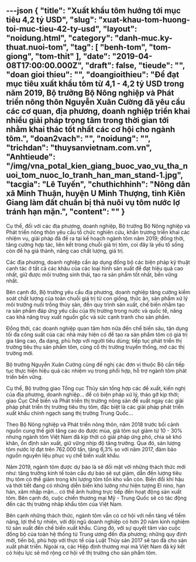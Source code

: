 ---json
{
    "title": "Xuất khẩu tôm hướng tới mục tiêu 4,2 tỷ USD",
    "slug": "xuat-khau-tom-huong-toi-muc-tieu-42-ty-usd",
    "layout": "noidung.html",
    "category": "danh-muc.ky-thuat.nuoi-tom",
    "tag": [
        "benh-tom",
        "tom-giong",
        "tom-thit"
    ],
    "date": "2019-04-08T17:00:00.000Z",
    "draft": false,
    "tieude": "",
    "doan gioi thieu": "",
    "doangioithieu": "Để đạt mục tiêu xuất khẩu tôm từ 4,1 - 4,2 tỷ USD trong năm 2019, Bộ trưởng Bộ Nông nghiệp và Phát triển nông thôn Nguyễn Xuân Cường đã yêu cầu các cơ quan, địa phương, doanh nghiệp triển khai nhiều giải pháp trọng tâm trong thời gian tới nhằm khai thác tốt nhất các cơ hội cho ngành tôm.",
    "doan2vach": "",
    "noidung": "",
    "trichdan": "thuysanvietnam.com.vn",
    "Anhtieude": "/img/vna_potal_kien_giang_buoc_vao_vu_tha_nuoi_tom_nuoc_lo_tranh_han_man_stand-1.jpg",
    "tacgia": "Lê Tuyến",
    "chuthichhinh": "Nông dân xã Minh Thuận, huyện U Minh Thượng, tỉnh Kiên Giang làm đất chuẩn bị thả nuôi vụ tôm nước lợ tránh hạn mặn.",
    "__content__": ""
}
---
<p>Cụ thể, đối với c&aacute;c địa phương, doanh nghiệp, Bộ trưởng Bộ N&ocirc;ng nghiệp v&agrave; Ph&aacute;t triển n&ocirc;ng th&ocirc;n y&ecirc;u cầu tổ chức nghi&ecirc;n cứu, khẩn trương triển khai c&aacute;c nhiệm vụ, giải ph&aacute;p đ&atilde; đề ra tại kế hoạch ng&agrave;nh t&ocirc;m năm 2019; đồng thời, tăng cường hợp t&aacute;c, li&ecirc;n kết trong chuỗi gi&aacute; trị t&ocirc;m, coi đ&acirc;y l&agrave; yếu tố sống c&ograve;n để hạ gi&aacute; th&agrave;nh, n&acirc;ng cao chất lượng, gi&aacute; trị.</p>

<p>C&aacute;c địa phương, doanh nghiệp cần &aacute;p dụng đồng bộ c&aacute;c biện ph&aacute;p kỹ thuật canh t&aacute;c ở tất cả c&aacute;c kh&acirc;u của c&aacute;c loại h&igrave;nh sản xuất để đạt hiệu quả cao nhất, giữ được m&ocirc;i trường sinh th&aacute;i, tạo ra sản phẩm tốt nhất, bền vững nhất.</p>

<p>B&ecirc;n cạnh đ&oacute;, Bộ trưởng y&ecirc;u cầu địa phương, doanh nghiệp tăng cường kiểm so&aacute;t chất lượng của to&agrave;n chuỗi gi&aacute; trị từ con giống, thức ăn, sản phẩm xử l&yacute; m&ocirc;i trường nu&ocirc;i trồng thủy sản, đến quy tr&igrave;nh sản xuất, chế biến nhằm tạo ra sản phẩm đ&aacute;p ứng y&ecirc;u cầu của thị trường trong nước v&agrave; quốc tế, n&acirc;ng cao khả năng truy xuất nguồn gốc v&agrave; sức cạnh tranh cho sản phẩm.</p>

<p>Đồng thời, c&aacute;c doanh nghiệp quan t&acirc;m hơn nữa đến chế biến s&acirc;u, tận dụng tối đa c&ocirc;ng suất của c&aacute;c nh&agrave; m&aacute;y hiện c&oacute; để tạo ra sản phẩm t&ocirc;m c&oacute; gi&aacute; trị gia tăng cao, đa dạng, ph&ugrave; hợp với người ti&ecirc;u d&ugrave;ng; tiếp tục ph&aacute;t triển thị trường ti&ecirc;u thụ sản phẩm t&ocirc;m, củng cố thị trường truyền thống, mở c&aacute;c thị trường mới.</p>

<p>Bộ trưởng Nguyễn Xu&acirc;n Cường cũng đề nghị c&aacute;c đơn vị thuộc Bộ cần tiếp tục thực hiện hiệu quả c&aacute;c nhiệm vụ trong phối hợp, hỗ trợ ng&agrave;nh t&ocirc;m ph&aacute;t triển bền vững.</p>

<p>Cụ thể, Bộ trưởng giao Tổng cục Thủy sản tổng hợp c&aacute;c đề xuất, kiến nghị của địa phương, doanh nghiệp... để c&oacute; biện ph&aacute;p xử l&yacute;, th&aacute;o gỡ kịp thời; giao Cục Chế biến v&agrave; Ph&aacute;t triển thị trường n&ocirc;ng sản đề xuất ngay c&aacute;c giải ph&aacute;p ph&aacute;t triển thị trường ti&ecirc;u thụ t&ocirc;m, đặc biệt l&agrave; c&aacute;c giải ph&aacute;p ph&aacute;t triển xuất khẩu ch&iacute;nh ngạch sang thị trường Trung Quốc...</p>

<p>Theo Bộ N&ocirc;ng nghiệp v&agrave; Ph&aacute;t triển n&ocirc;ng th&ocirc;n, năm 2018 trước bối cảnh nguồn cung thế giới tăng cao do được m&ugrave;a, gi&aacute; t&ocirc;m sụt giảm từ 10 - 30% nhưng ng&agrave;nh t&ocirc;m Việt Nam đ&atilde; kịp thời c&oacute; giải ph&aacute;p ứng ph&oacute;, chia sẻ kh&oacute; khăn, ổn định sản xuất, giữ vững nhịp độ tăng trưởng. Qua đ&oacute;, sản lượng t&ocirc;m nước lợ đạt tr&ecirc;n 762.000 tấn, tăng 6,3% so với năm 2017, đảm bảo nguồn nguy&ecirc;n liệu phục vụ chế biến xuất khẩu.</p>

<p>Năm 2019, ng&agrave;nh t&ocirc;m được dự b&aacute;o l&agrave; sẽ đối mặt với những th&aacute;ch thức mới như: tăng trưởng kinh tế to&agrave;n cầu dự b&aacute;o sẽ sụt giảm, dẫn đến lượng ti&ecirc;u thụ t&ocirc;m c&oacute; thể giảm trong khi lượng t&ocirc;m tồn kho vẫn c&ograve;n. Biến đổi kh&iacute; hậu v&agrave; thời tiết đang c&oacute; những diễn biến kh&oacute; lường như hiện tượng El nino, hạn h&aacute;n, x&acirc;m nhập mặn... c&oacute; thể ảnh hưởng trực tiếp đến hoạt động sản xuất t&ocirc;m. B&ecirc;n cạnh đ&oacute;, cuộc chiến thương mại Mỹ - Trung Quốc sẽ c&oacute; t&aacute;c động đến c&aacute;c thị trường nh&acirc;p khẩu t&ocirc;m của Việt Nam.</p>

<p>B&ecirc;n cạnh những th&aacute;ch thức, ng&agrave;nh t&ocirc;m vẫn c&oacute; cơ hội với nền tảng về tiềm năng, lợi thế tự nhi&ecirc;n, với đội ngũ doanh nghiệp c&oacute; hơn 20 năm kinh nghiệm từ sản xuất đến chế biến xuất khẩu. C&ugrave;ng đ&oacute;, với sự quyết t&acirc;m v&agrave;o cuộc đồng bộ của to&agrave;n hệ thống từ Trung ương đến địa phương; những quy định mới, tiến bộ, ph&ugrave; hợp với thực tế của Luật Thủy sản 2017 sẽ tạo đ&agrave; cho sản xuất ph&aacute;t triển. Ngo&agrave;i ra, c&aacute;c Hiệp định thương mại m&agrave; Việt Nam đ&atilde; k&yacute; kết c&oacute; hiệu lực sẽ mở rộng cơ hội về thị trường cho sản phẩm t&ocirc;m.</p>
